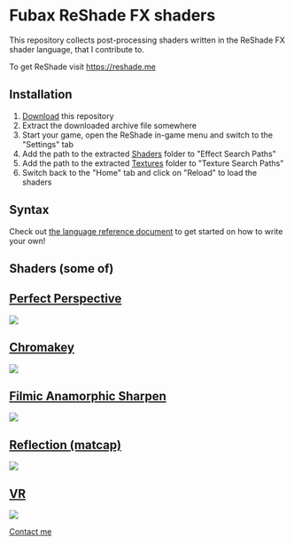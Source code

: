 Fubax ReShade FX shaders
========================

This repository collects post-processing shaders written in the ReShade FX shader language, that I contribute to.

To get ReShade visit https://reshade.me

Installation
------------

1. [Download](https://github.com/Fubaxiusz/fubax-shaders/archive/master.zip) this repository
2. Extract the downloaded archive file somewhere
3. Start your game, open the ReShade in-game menu and switch to the "Settings" tab
4. Add the path to the extracted [Shaders](/Shaders) folder to "Effect Search Paths"
5. Add the path to the extracted [Textures](/Textures) folder to "Texture Search Paths"
6. Switch back to the "Home" tab and click on "Reload" to load the shaders

Syntax
------

Check out [the language reference document](https://github.com/crosire/reshade-shaders/blob/master/REFERENCE.md) to get started on how to write your own!


Shaders (some of)
-----------------

[Perfect Perspective](/Shaders/PerfectPerspective.fx)
---------------------
![](https://i.imgur.com/U8BaU1s.png)

[Chromakey](/Shaders/Chromakey.fx)
-----------
![](https://i.imgur.com/ZbAMK0S.jpg)

[Filmic Anamorphic Sharpen](/Shaders/FilmicAnamorphSharpen.fx)
---------------------------
![](https://i.imgur.com/QOgs04N.png)

[Reflection (matcap)](/Shaders/Reflection.fx)
---------------------
![](https://i.imgur.com/DKsZBwE.jpg)

[VR](/Shaders/VR.fx)
----
![](https://i.imgur.com/GqOsqOT.jpg)

[Contact me](mailto:jakub.m.fober@pm.me)

